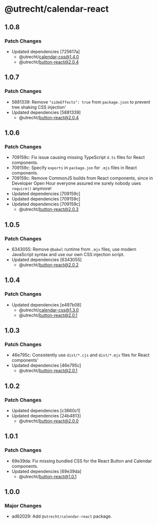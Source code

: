 # @utrecht/calendar-react

## 1.0.8

### Patch Changes

- Updated dependencies [725617a]
  - @utrecht/calendar-css@1.4.0
  - @utrecht/button-react@2.0.4

## 1.0.7

### Patch Changes

- 5881339: Remove `"sideEffects": true` from `package.json` to prevent tree shaking CSS injection'
- Updated dependencies [5881339]
  - @utrecht/button-react@2.0.4

## 1.0.6

### Patch Changes

- 709159c: Fix issue causing missing TypeScript `d.ts` files for React components.
- 709159c: Specify `exports` in `package.jon` for `.mjs` files in React components.
- 709159c: Remove CommonJS builds from React components, since in Developer Open Hour everyone assured me surely nobody uses `require()` anymore!
- Updated dependencies [709159c]
- Updated dependencies [709159c]
- Updated dependencies [709159c]
  - @utrecht/button-react@2.0.3

## 1.0.5

### Patch Changes

- 6343055: Remove `@babel` runtime from `.mjs` files, use modern JavaScript syntax and use our own CSS injection script.
- Updated dependencies [6343055]
  - @utrecht/button-react@2.0.2

## 1.0.4

### Patch Changes

- Updated dependencies [e497b08]
  - @utrecht/calendar-css@1.3.0
  - @utrecht/button-react@2.0.1

## 1.0.3

### Patch Changes

- 46e795c: Consistently use `dist/*.cjs` and `dist/*.mjs` files for React components'
- Updated dependencies [46e795c]
  - @utrecht/button-react@2.0.1

## 1.0.2

### Patch Changes

- Updated dependencies [c3660c1]
- Updated dependencies [24b4813]
  - @utrecht/button-react@2.0.0

## 1.0.1

### Patch Changes

- 69e39da: Fix missing bundled CSS for the React Button and Calendar components.
- Updated dependencies [69e39da]
  - @utrecht/button-react@1.0.1

## 1.0.0

### Major Changes

- ad62029: Add `@utrecht/calendar-react` package.
